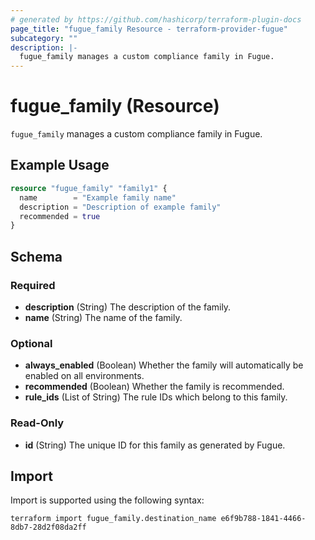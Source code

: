 ```yaml
---
# generated by https://github.com/hashicorp/terraform-plugin-docs
page_title: "fugue_family Resource - terraform-provider-fugue"
subcategory: ""
description: |-
  fugue_family manages a custom compliance family in Fugue.
---
```


# fugue_family (Resource)

`fugue_family` manages a custom compliance family in Fugue.

## Example Usage

```terraform
resource "fugue_family" "family1" {
  name        = "Example family name"
  description = "Description of example family"
  recommended = true
}
```

<!-- schema generated by tfplugindocs -->
## Schema

### Required

- **description** (String) The description of the family.
- **name** (String) The name of the family.

### Optional

- **always_enabled** (Boolean) Whether the family will automatically be enabled on all environments.
- **recommended** (Boolean) Whether the family is recommended.
- **rule_ids** (List of String) The rule IDs which belong to this family.

### Read-Only

- **id** (String) The unique ID for this family as generated by Fugue.

## Import

Import is supported using the following syntax:

```shell
terraform import fugue_family.destination_name e6f9b788-1841-4466-8db7-28d2f08da2ff
```
